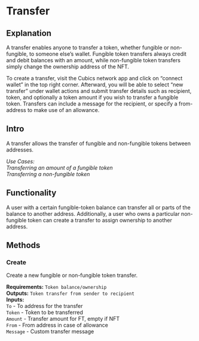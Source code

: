 # Transfer

## Explanation
A transfer enables anyone to transfer a token, whether fungible or non-fungible, to someone else’s wallet. Fungible token transfers always credit and debit balances with an amount, while non-fungible token transfers simply change the ownership address of the NFT.

To create a transfer, visit the Cubics network app and click on “connect wallet” in the top right corner. Afterward, you will be able to select “new transfer” under wallet actions and submit transfer details such as recipient, token, and optionally a token amount if you wish to transfer a fungible token. Transfers can include a message for the recipient, or specify a from-address to make use of an allowance.

## Intro
A transfer allows the transfer of fungible and non-fungible tokens between addresses.

*Use Cases:  
Transferring an amount of a fungible token  
Transferring a non-fungible token*

## Functionality
A user with a certain fungible-token balance can transfer all or parts of the balance to another address. Additionally, a user who owns a particular non-fungible token can create a transfer to assign ownership to another address.

## Methods

### Create
Create a new fungible or non-fungible token transfer.

**Requirements:** `Token balance/ownership`  
**Outputs:** `Token transfer from sender to recipient`  
**Inputs:**  
`To` - To address for the transfer  
`Token` - Token to be transferred  
`Amount` - Transfer amount for FT, empty if NFT  
`From` - From address in case of allowance  
`Message` - Custom transfer message  

<div style="page-break-after: always; visibility: hidden">\pagebreak</div>